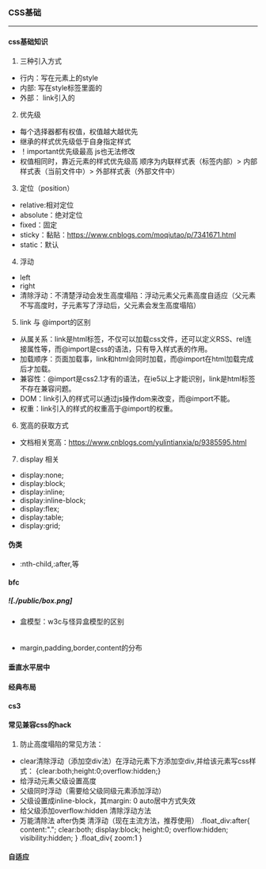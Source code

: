 ### CSS基础
******
#### css基础知识
1. 三种引入方式
* 行内：写在元素上的style
* 内部: 写在style标签里面的
* 外部： link引入的
2. 优先级
* 每个选择器都有权值，权值越大越优先
* 继承的样式优先级低于自身指定样式
* ！important优先级最高 js也无法修改
* 权值相同时，靠近元素的样式优先级高 顺序为内联样式表（标签内部）> 内部样式表（当前文件中）> 外部样式表（外部文件中）
3. 定位（position）
* relative:相对定位
* absolute：绝对定位
* fixed：固定
* sticky：黏贴：https://www.cnblogs.com/moqiutao/p/7341671.html
* static：默认
4. 浮动
* left
* right
* 清除浮动：不清楚浮动会发生高度塌陷：浮动元素父元素高度自适应（父元素不写高度时，子元素写了浮动后，父元素会发生高度塌陷）
5. link 与 @import的区别
* 从属关系：link是html标签，不仅可以加载css文件，还可以定义RSS、rel连接属性等，而@import是css的语法，只有导入样式表的作用。
* 加载顺序：页面加载事，link和html会同时加载，而@import在html加载完成后才加载。
* 兼容性：@import是css2.1才有的语法，在ie5以上才能识别，link是html标签不存在兼容问题。
* DOM：link引入的样式可以通过js操作dom来改变，而@import不能。
* 权重：link引入的样式的权重高于@import的权重。
6. 宽高的获取方式
* 文档相关宽高：https://www.cnblogs.com/yulintianxia/p/9385595.html
7. display 相关
* display:none;
* display:block;
* display:inline;
* display:inline-block;
* display:flex;
* display:table;
* display:grid;
#### 伪类
* :nth-child,:after,等
#### bfc
##### ![./public/box.png]
* 盒模型：w3c与怪异盒模型的区别
###### 
* margin,padding,border,content的分布
#### 垂直水平居中
#### 经典布局
#### cs3
#### 常见兼容css的hack
1. 防止高度塌陷的常见方法：
* clear清除浮动（添加空div法）在浮动元素下方添加空div,并给该元素写css样式：   {clear:both;height:0;overflow:hidden;}
* 给浮动元素父级设置高度
* 父级同时浮动（需要给父级同级元素添加浮动）
* 父级设置成inline-block，其margin: 0 auto居中方式失效
* 给父级添加overflow:hidden 清除浮动方法
* 万能清除法 after伪类 清浮动（现在主流方法，推荐使用）
.float_div:after{
	content:".";
	clear:both;
	display:block;
	height:0;
	overflow:hidden;
	visibility:hidden;
}
.float_div{
	zoom:1
} 
#### 自适应